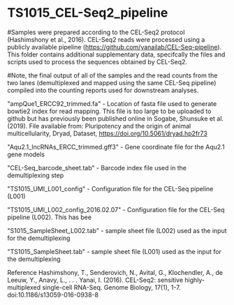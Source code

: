 # TS1015_CEL-Seq2_pipeline

#Samples were prepared according to the CEL-Seq2 protocol (Hashimshony et al., 2016). CEL-Seq2 reads were processed using a publicly available pipeline (https://github.com/yanailab/CEL-Seq-pipeline). This folder contains additional supplementary data, specifcally the files and scripts used to process the sequences obtained by CEL-Seq2. 

#Note, the final output of all of the samples and the read counts from the two lanes (demultiplexed and mapped using the same CEL-Seq pipeline) compiled into the counting reports used for downstream analyses.

"ampQue1_ERCC92_trimmed.fa" - Location of fasta file used to generate bowtie2 index for read mapping. This file is too large to be uploaded to github but has previously been published online in Sogabe, Shunsuke et al. (2019). File available from: Pluripotency and the origin of animal multicellularity, Dryad, Dataset, https://doi.org/10.5061/dryad.hp2fr73

"Aqu2.1_lncRNAs_ERCC_trimmed.gff3" - Gene coordinate file for the Aqu2.1 gene models

"CEL-Seq_barcode_sheet.tab" - Barcode index file used in the demultiplexing step

"TS1015_UMI_L001_config" - Configuration file for the CEL-Seq pipeline (L001)

"TS1015_UMI_L002_config_2016.02.07" - Configuration file for the CEL-Seq pipeline (L002). This has bee

"S1015_SampleSheet_L002.tab" - sample sheet file (L002) used as the input for the demultiplexing

"TS1015_SampleSheet.tab" - sample sheet file (L001) used as the input for the demultiplexing


Reference
Hashimshony, T., Senderovich, N., Avital, G., Klochendler, A., de Leeuw, Y., Anavy, L., . . . Yanai, I. (2016). CEL-Seq2: sensitive highly-multiplexed single-cell RNA-Seq. Genome Biology, 17(1), 1-7. doi:10.1186/s13059-016-0938-8

